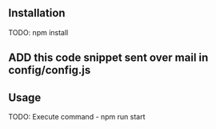 ## Installation

TODO: npm install

## ADD this code snippet sent over mail in config/config.js

## Usage

TODO:
Execute command - npm run start
